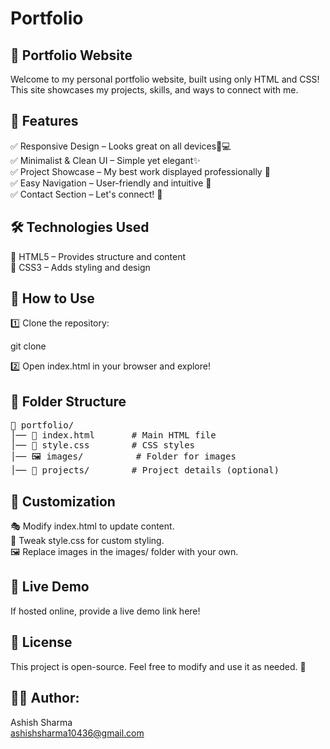 # Portfolio

## 🎨 Portfolio Website

Welcome to my personal portfolio website, built using only HTML and CSS! This site showcases my projects, skills, and ways to connect with me.

## 🌟 Features

✅ Responsive Design – Looks great on all devices📱💻<br>✅ Minimalist & Clean UI – Simple yet elegant✨<br>✅ Project Showcase – My best work displayed professionally 🎯<br>✅ Easy Navigation – User-friendly and intuitive 🧭<br>✅ Contact Section – Let's connect! 📩

## 🛠️ Technologies Used

🔹 HTML5 – Provides structure and content<br>🔹 CSS3 – Adds styling and design<br>

##   🚀 How to Use

1️⃣ Clone the repository:<br>

git clone <repository-url><br>

2️⃣ Open index.html in your browser and explore!<br>

## 📁 Folder Structure

<pre>
📂 portfolio/
│── 📄 index.html       # Main HTML file
│── 🎨 style.css        # CSS styles
│── 🖼️ images/          # Folder for images
│── 📂 projects/        # Project details (optional)
</pre>

## 🎨 Customization

🎭 Modify index.html to update content.<br>🎨 Tweak style.css for custom styling.<br>🖼️ Replace images in the images/ folder with your own.

## 🔗 Live Demo

If hosted online, provide a live demo link here!

## 📜 License

This project is open-source. Feel free to modify and use it as needed. 🎉

## 👨‍💻 Author:<br>
Ashish Sharma<br>
ashishsharma10436@gmail.com

